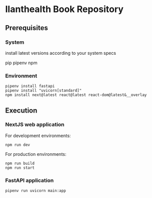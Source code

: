 # Ilanthealth Book Repository

## Prerequisites

### System
install latest versions according to your system specs

pip
pipenv
npm

### Environment

```
pipenv install fastapi
pipenv install "uvicorn[standard]"
npm install next@latest react@latest react-dom@latest&__overlay
```

## Execution

### NextJS web application

For development environments:

```
npm run dev
```

For production environments:

```
npm run build
npm run start
```

### FastAPI application

```
pipenv run uvicorn main:app
```


